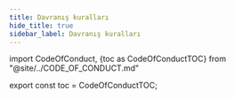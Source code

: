 ```yaml
---
title: Davranış kuralları
hide_title: true
sidebar_label: Davranış kuralları
---
```


import CodeOfConduct, {toc as CodeOfConductTOC} from "@site/../CODE_OF_CONDUCT.md"

<CodeOfConduct />

export const toc = CodeOfConductTOC;
